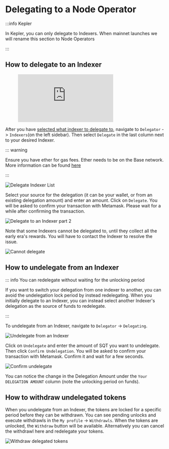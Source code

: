 # Delegating to a Node Operator

:::info Kepler

In Kepler, you can only delegate to Indexers. When mainnet launches we will rename this section to Node Operators

:::

## How to delegate to an Indexer

<figure class="video_container">
  <iframe src="https://www.youtube.com/embed/7GKWO5wEdtc" frameborder="0" allowfullscreen="true"></iframe>
</figure>

After you have [selected what indexer to delegate to](./rewards.md#how-to-select-what-node-operators-to-delegate-to), navigate to `Delegator` -> `Indexers`(on the left sidebar). Then select `Delegate` in the last column next to your desired Indexer.


::: warning 

Ensure you have ether for gas fees. Ether needs to be on the Base network. More information can be found [here](../token/claim.html#how-to-obtain-ether-on-base)

:::


![Delegate Indexer List](/assets/img/network/delegate_indexers.png)

Select your source for the delegation (it can be your wallet, or from an existing delegation amount) and enter an amount. Click on `Delegate`. You will be asked to confirm your transaction with Metamask. Please wait for a while after confirming the transaction.

![Delegate to an Indexer part 2](/assets/img/network/delegate_action.png)

Note that some Indexers cannot be delegated to, until they collect all the early era's rewards. You will have to contact the Indexer to resolve the issue.

![Cannot delegate](/assets/img/network/delegate_cannot.png)

## How to undelegate from an Indexer

::: info You can redelegate without waiting for the unlocking period

If you want to switch your delegation from one indexer to another, you can avoid the undelegation lock period by instead redelegating. When you initially delegate to an Indexer, you can instead select another Indexer's delegation as the source of funds to redelegate.

:::

To undelegate from an Indexer, navigate to `Delegator` -> `Delegating`.

![Undelegate from an Indexer](/assets/img/network/delegate_status.png)

Click on `Undelegate` and enter the amount of SQT you want to undelegate. Then click `Confirm Undelegation`. You will be asked to confirm your transaction with Metamask. Confirm it and wait for a few seconds.

![Confirm undelegate](/assets/img/network/delegate_undelegate.png)

You can notice the change in the Delegation Amount under the `Your DELEGATION AMOUNT` column (note the unlocking period on funds).

## How to withdraw undelegated tokens

When you undelegate from an Indexer, the tokens are locked for a specific period before they can be withdrawn. You can see pending unlocks and execute withdrawls in the `My profile` -> `Withdrawls`. When the tokens are unlocked, the `Withdraw` button will be available. Alternatively you can cancel the withdrawl here and redelegate your tokens.

![Withdraw delegated tokens](/assets/img/network/profile_withdrawls.png)
